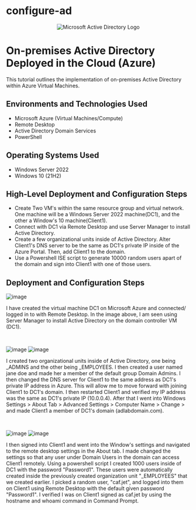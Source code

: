 # configure-ad
<p align="center">
<img src="https://i.imgur.com/pU5A58S.png" alt="Microsoft Active Directory Logo"/>
</p>

<h1>On-premises Active Directory Deployed in the Cloud (Azure)</h1>
This tutorial outlines the implementation of on-premises Active Directory within Azure Virtual Machines.<br />


<h2>Environments and Technologies Used</h2>

- Microsoft Azure (Virtual Machines/Compute)
- Remote Desktop
- Active Directory Domain Services
- PowerShell

<h2>Operating Systems Used </h2>

- Windows Server 2022
- Windows 10 (21H2)

<h2>High-Level Deployment and Configuration Steps</h2>

- Create Two VM's within the same resource group and virtual network. One machine will be a Windows Server 2022 machine(DC1), and the other a Window's 10 machine(Client1).
- Connect with DC1 via Remote Desktop and use Server Manager to install Active Directory.
- Create a few organizational units inside of Active Directory. Alter Client1's DNS server to be the same as DC1's private IP inside of the Azure Portal. Then, add Client1 to the domain.
- Use a Powershell ISE script to generate 10000 random users apart of the domain and sign into Client1 with one of those users.



<h2>Deployment and Configuration Steps</h2>

<p>

![image](https://github.com/bradgarton13/configure-ad/assets/166873905/f65a67ba-0e8e-42a0-90ae-44e5de574fd2)


</p>
<p>
I have created the virtual machine DC1 on Microsoft Azure and connected/ logged in to with Remote Desktop. In the image above, I am seen using Server Manager to install Active Directory on the domain controller VM (DC1).  
</p>
<br />

<p>

![image](https://github.com/bradgarton13/configure-ad/assets/166873905/2703dab5-9d27-4629-809b-ce919aa1add5)
![image](https://github.com/bradgarton13/configure-ad/assets/166873905/1b19a068-8c1f-4de2-97ad-b4e86647a6bf)


</p>
<p>
I created two organizational units inside of Active Directory, one being _ADMINS and the other being _EMPLOYEES. I then created a user named jane doe and made her a member of the default group Domain Admins.
  I then changed the DNS server for Client1 to the same address as DC1's private IP address in Azure. This will allow me to move forward with joining Client1 to DC1's domain. I then restarted Client1 and verified my IP address was the same as DC1's private IP (10.0.0.4).
  After that I went into Windows Settings > About Tab > Advanced Settings > Computer Name > Change > and made Client1 a member of DC1's domain (adlabdomain.com).
</p>
<br />

<p>

![image](https://github.com/bradgarton13/configure-ad/assets/166873905/1871c5e4-afef-4d61-a455-6acb063e6960)
![image](https://github.com/bradgarton13/configure-ad/assets/166873905/01add9a0-d0f2-4dc5-8ec7-fa0b6533f1d1)


</p>
<p>
I then signed into Client1 and went into the Window's settings and navigated to the remote desktop settings in the About tab. I made changed the settings so that any user under Domain Users in the domain can access Client1 remotely. Using a powershell script I created 1000 users inside of DC1 with the password "Password1". These users were automatically created inside the previously created organization unit "_EMPLOYEES" that we created earlier. I picked a random user, "caf.jet", and logged into them on Client1 using Remote Desktop with the default given password "Password1". I verified I was on Client1 signed as caf.jet by using the hostname and whoami command in Command Prompt.
</p>
<br />


